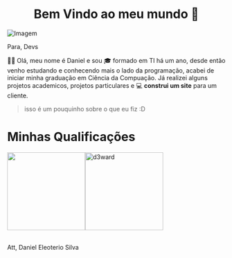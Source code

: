 ## <h1 align="center">Bem Vindo ao meu mundo 👋</h1>

<!-- BANNER - a imagem é igual uma sala de jogos -->
![Imagem](https://mir-s3-cdn-cf.behance.net/project_modules/max_1200/cfc157151010897.630605bae2329.gif)

<!-- SOBRE - aqui vai falar um pouco do que eu fiz na área de programação -->
Para, Devs

🚧🙈 Olá, meu nome é Daniel e sou 🎓 formado em TI há um ano, desde então venho estudando e conhecendo mais o lado da programação, acabei de iniciar minha graduação em Ciência da Compuação. Já realizei alguns projetos academicos, projetos particulares e 💻 **construi um site** para um cliente.
> isso é um pouquinho sobre o que eu fiz :D


<!-- STATUS - mostra quais habilidades eu tenho mais afinidade e dominio -->
# Minhas Qualificações

  
<div style="flex-flow: wrap;justify-content: center;align-items: center;">
<img height="180em" src="https://github-readme-stats.vercel.app/api?username=danis1lva&show_icons=true&hide_border=true&&count_private=true&include_all_commits=true" /><img height="180em" src="https://github-readme-stats.vercel.app/api/top-langs?username=danis1lva&show_icons=true&locale=en&layout=compact" alt="d3ward" /></p>
</div>


<br>
Att, Daniel Eleoterio Silva
</br>

<!--
**danis1lva/danis1lva** is a ✨ _special_ ✨ repository because its `README.md` (this file) appears on your GitHub profile.

Here are some ideas to get you started:

- 🔭 I’m currently working on ...
- 🌱 I’m currently learning ...
- 👯 I’m looking to collaborate on ...
- 🤔 I’m looking for help with ...
- 💬 Ask me about ...
- 📫 How to reach me: ...
- 😄 Pronouns: ...
- ⚡ Fun fact: ...
-->
